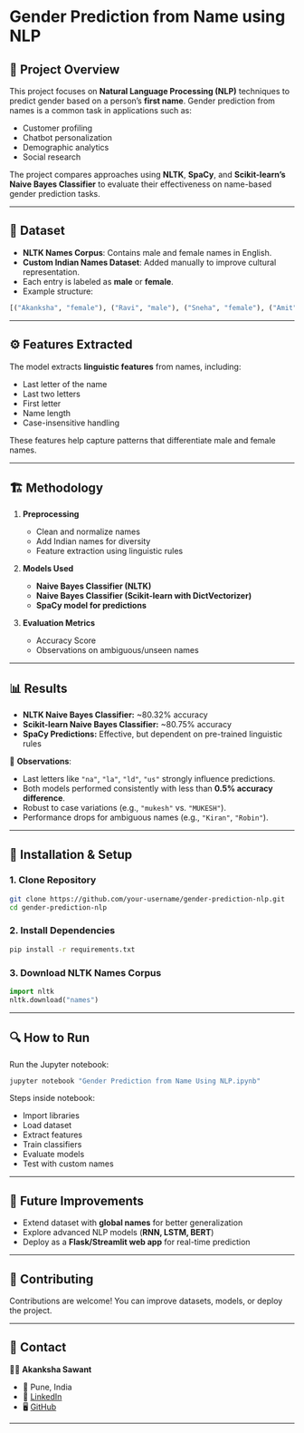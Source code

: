 # Gender Prediction from Name using NLP

## 📌 Project Overview

This project focuses on **Natural Language Processing (NLP)** techniques to predict gender based on a person’s **first name**. Gender prediction from names is a common task in applications such as:

* Customer profiling
* Chatbot personalization
* Demographic analytics
* Social research

The project compares approaches using **NLTK**, **SpaCy**, and **Scikit-learn’s Naive Bayes Classifier** to evaluate their effectiveness on name-based gender prediction tasks.

---

## 📂 Dataset

* **NLTK Names Corpus**: Contains male and female names in English.
* **Custom Indian Names Dataset**: Added manually to improve cultural representation.
* Each entry is labeled as **male** or **female**.
* Example structure:

```python
[("Akanksha", "female"), ("Ravi", "male"), ("Sneha", "female"), ("Amit", "male")]
```

---

## ⚙️ Features Extracted

The model extracts **linguistic features** from names, including:

* Last letter of the name
* Last two letters
* First letter
* Name length
* Case-insensitive handling

These features help capture patterns that differentiate male and female names.

---

## 🏗️ Methodology

1. **Preprocessing**

   * Clean and normalize names
   * Add Indian names for diversity
   * Feature extraction using linguistic rules

2. **Models Used**

   * **Naive Bayes Classifier (NLTK)**
   * **Naive Bayes Classifier (Scikit-learn with DictVectorizer)**
   * **SpaCy model for predictions**

3. **Evaluation Metrics**

   * Accuracy Score
   * Observations on ambiguous/unseen names

---

## 📊 Results

* **NLTK Naive Bayes Classifier:** \~80.32% accuracy
* **Scikit-learn Naive Bayes Classifier:** \~80.75% accuracy
* **SpaCy Predictions:** Effective, but dependent on pre-trained linguistic rules

🔹 **Observations**:

* Last letters like `"na"`, `"la"`, `"ld"`, `"us"` strongly influence predictions.
* Both models performed consistently with less than **0.5% accuracy difference**.
* Robust to case variations (e.g., `"mukesh"` vs. `"MUKESH"`).
* Performance drops for ambiguous names (e.g., `"Kiran"`, `"Robin"`).

---

## 🚀 Installation & Setup

### 1. Clone Repository

```bash
git clone https://github.com/your-username/gender-prediction-nlp.git
cd gender-prediction-nlp
```

### 2. Install Dependencies

```bash
pip install -r requirements.txt
```

### 3. Download NLTK Names Corpus

```python
import nltk
nltk.download("names")
```

---

## 🔍 How to Run

Run the Jupyter notebook:

```bash
jupyter notebook "Gender Prediction from Name Using NLP.ipynb"
```

Steps inside notebook:

* Import libraries
* Load dataset
* Extract features
* Train classifiers
* Evaluate models
* Test with custom names

---

## 📌 Future Improvements

* Extend dataset with **global names** for better generalization
* Explore advanced NLP models (**RNN, LSTM, BERT**)
* Deploy as a **Flask/Streamlit web app** for real-time prediction

---

## 🤝 Contributing

Contributions are welcome! You can improve datasets, models, or deploy the project.

---

## 📧 Contact

👩‍💻 **Akanksha Sawant**

* 📍 Pune, India
* 💼 [LinkedIn](https://www.linkedin.com/in/akanksha-sawant-29260226a/)
* 🖥️ [GitHub](https://github.com/AkankshaASawant)

---
